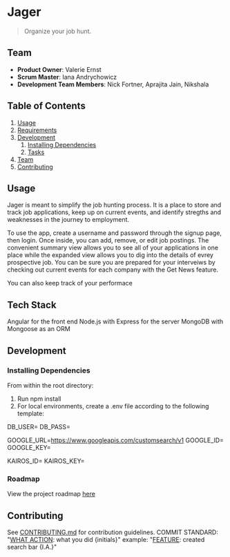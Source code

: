# Jager

> Organize your job hunt.

## Team

  - __Product Owner__: Valerie Ernst
  - __Scrum Master__: Iana Andrychowicz
  - __Development Team Members__: Nick Fortner, Aprajita Jain, Nikshala

## Table of Contents

1. [Usage](#Usage)
1. [Requirements](#requirements)
1. [Development](#development)
    1. [Installing Dependencies](#installing-dependencies)
    1. [Tasks](#tasks)
1. [Team](#team)
1. [Contributing](#contributing)

## Usage

Jager is meant to simplify the job hunting process. It is a place to store and track job applications, keep up on current events, and identify stregths and weaknesses in the journey to employment.

To use the app, create a username and password through the signup page, then login. Once inside, you can add, remove, or edit job postings. The convenient summary view allows you to see all of your applications in one place while the expanded view allows you to dig into the details of evrey prospective job. You can be sure you are prepared for your interveiws by checking out current events for each company with the Get News feature.

You can also keep track of your performace

## Tech Stack

Angular for the front end
Node.js with Express for the server
MongoDB with Mongoose as an ORM

## Development

### Installing Dependencies

From within the root directory:

1. Run npm install
2. For local environments, create a .env file according to the following template:

DB_USER=
DB_PASS=

GOOGLE_URL=https://www.googleapis.com/customsearch/v1
GOOGLE_ID=
GOOGLE_KEY=

KAIROS_ID=
KAIROS_KEY=

### Roadmap

View the project roadmap [here](LINK_TO_PROJECT_ISSUES)


## Contributing

See [CONTRIBUTING.md](CONTRIBUTING.md) for contribution guidelines.
COMMIT STANDARD:
"[WHAT ACTION](WHERE): what you did {initials}"
example:
"[FEATURE](Client): created search bar {I.A.}"
